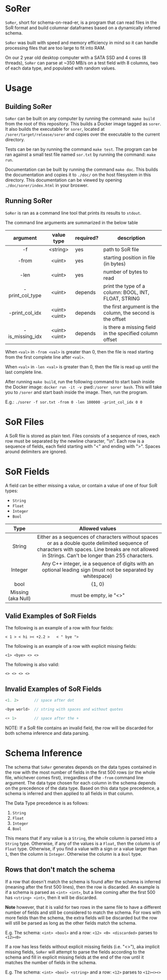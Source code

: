 # SoRer
`SoRer`, short for schema-on-read-er, is a program that can read files in
the SoR format and build columnar dataframes based on a dynamically
inferred schema.

`SoRer` was built with speed and memory efficiency in mind so it can handle
processing files that are too large to fit into RAM.

On our 2 year old desktop computer with a SATA SSD and 4 cores (8 threads), 
`SoRer` can parse at ~350 MB/s on a test field with 8 columns, two of each 
data type, and populated with random values.

# Usage
## Building SoRer
`SoRer` can be built on any computer by running the command: `make build`
from the root of this repository. This builds a Docker image tagged as `sorer`.
It also builds the executable for `sorer`, located at
`/sorer/target/release/sorer` and copies over the executable to the current directory.

Tests can be ran by running the command `make test`. The program can be ran
against a small test file named `sor.txt` by running the command: `make run`.

Documentation can be built by running the command `make doc`. This builds the
documentation and copies it to `./doc/` on the host filesystem in this directory.
This documentation can be viewed by opening `./doc/sorer/index.html` in
your broswer.

## Running SoRer
`SoRer` is ran as a command line tool that prints its results to `stdout`.

The command line arguments are summarized in the below table

| argument  | value type  | required?  | description  |
|:-:|:-:|---|---|
| -f   | \<string\>  | yes  | path to SoR file  |
| -from  | \<uint\>  | yes  | starting position in file (in bytes)  |
| -len  | \<uint\>  |  yes | number of bytes to read  |
| -print_col_type  | \<uint\>  | depends  | print the type of a column: BOOL, INT, FLOAT, STRING |
| -print_col_idx  | \<uint\> \<uint\>  | depends  | the first argument is the column, the second is the offset   |
| -is_missing_idx  | \<uint\> \<uint\>  | depends  | is there a missing field in the specified column offset  |

When `<val>` in `-from <val>` is greater than 0, then the file is read
starting from the first complete line after `<val>`.

When `<val>` in `-len <val>` is greater than 0, then the file is read
up until the last complete line.

After running `make build`, run the following command to start bash inside
the Docker image: `docker run -it -v `pwd`:/sorer sorer bash`. This will take you to 
`/sorer` and start bash inside the image. Then, run the program.

E.g.: `./sorer -f sor.txt -from 0 -len 100000 -print_col_idx 0 0`


# SoR Files
A SoR file is stored as plain text. Files consists of a sequence of rows,
each row must be separated by the newline character, "\n".
Each row is a sequence of fields, each field starting with "<" and ending
with ">". Spaces around delimiters are ignored.

# SoR Fields
A field can be either missing a value, or contain a value of one of four
 SoR types:
- `String`
- `Float`
- `Integer`
- `Bool`

|Type   |Allowed values   |
|:-:|:-:|
| String  | Either as a sequences of characters without spaces or as a double quote delimited sequence of characters with spaces. Line breaks are not allowed in Strings. Can't be longer than 255 characters.  | Float  | Any C++ float    |
| Integer  | Any C++ integer, ie a sequence of digits with an optional leading sign (must not be separated by whitespace)   |
|bool   | {1, 0}  |
| Missing (aka Null)  | must be empty, ie "<>"  |


## Valid Examples of SoR Fields

The following is an example of a row with four fields:

`< 1 > < hi >< +2.2 >   < " bye ">`
 
The following is an example of a row with explicit missing fields:
 
`<1> <bye> <> <>`
 
The following is also valid:
 
`<> <> <> <>`

## Invalid Examples of SoR Fields

```c
<1. 2>       // space after dot

<bye world>  // string with spaces and without quotes

<+ 1>        // space after the +
```

NOTE: If a SoR file contains an invalid field, the row will be discarded
 for both schema inference and data parsing.

# Schema Inference
The schema that `SoRer` generates depends on the data types contained in
the row with the most number of fields in the first 500 rows (or 
the whole file, whichever comes first), irregardless of
the `-from` command line argument. The data type chosen for
each column in the schema depends on the precedence of the data type. 
Based on this data type precedence, a schema is inferred and then applied
to all fields in that column.

The Data Type precedence is as follows:
1. `String`
2. `Float`
3. `Integer`
4. `Bool`

This means that if any value is a `String`, the whole column is parsed
into a `String` type. Otherwise, if any of the values is a `Float`, then the
column is of `Float` type. Otherwise, if you find a value with a sign or a
value larger than `1`, then the column is `Integer`. Otherwise the column
is a `Bool` type.

## Rows that don't match the schema
If a row that doesn't match the schema is found after the schema is
inferred (meaning after the first 500 lines), then the row is discarded.
An example is if a schema is parsed as `<int> <int>`,  but a line coming
after the first 500 has `<string> <int>`, then it will be discarded.

**Note** however, that it is valid for two rows in the same file to have a
different number of fields and still be considered to match the schema. 
For rows with more fields than the schema, the extra fields will be 
discarded but the row will still be parsed as long as the other fields
match the schema.
 
E.g. The schema: `<int> <bool>` and a row: `<12> <0> <discarded>`
parses to `<12><0>`
 
 
If a row has less fields without explicit missing fields (i.e. "<>"), aka
implicit missing fields, `SoRer` will attempt to parse the fields 
according to the schema and fill in explicit missing fields at the end
of the row until it matches the number of fields in the schema.
 
E.g. The schema: `<int> <bool> <string>` and a row: `<12>`
parses to `<12><><>`
